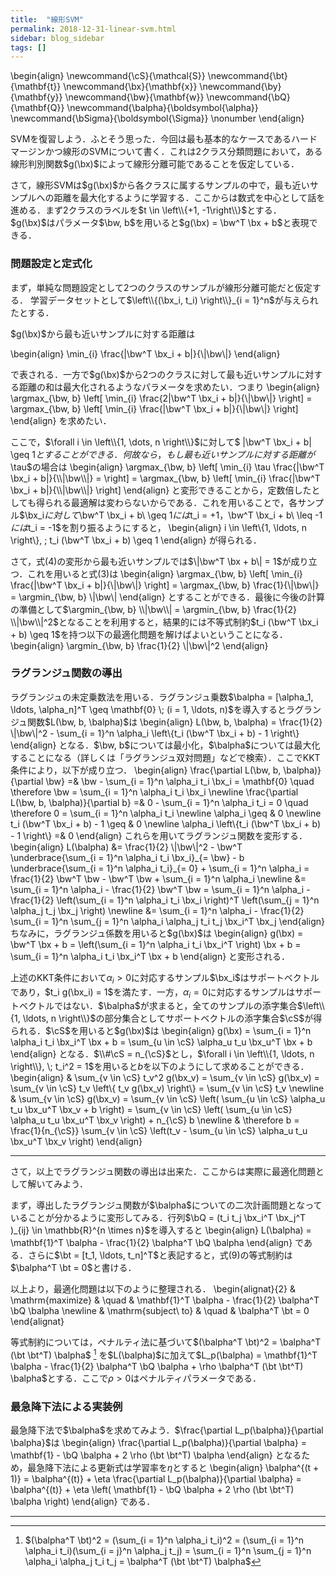 ```yaml
---
title:  "線形SVM"
permalink: 2018-12-31-linear-svm.html
sidebar: blog_sidebar
tags: []
---
```


\begin{align}
\newcommand{\cS}{\mathcal{S}}
\newcommand{\bt}{\mathbf{t}}
\newcommand{\bx}{\mathbf{x}}
\newcommand{\by}{\mathbf{y}}
\newcommand{\bw}{\mathbf{w}}
\newcommand{\bQ}{\mathbf{Q}}
\newcommand{\balpha}{\boldsymbol{\alpha}}
\newcommand{\bSigma}{\boldsymbol{\Sigma}} \nonumber
\end{align}


SVMを復習しよう．ふとそう思った．今回は最も基本的なケースであるハードマージンかつ線形のSVMについて書く．これは2クラス分類問題において，ある線形判別関数$g(\bx)$によって線形分離可能であることを仮定している．

さて，線形SVMは$g(\bx)$から各クラスに属するサンプルの中で，最も近いサンプルへの距離を最大化するように学習する．ここからは数式を中心として話を進める．まず2クラスのラベルを$t \in \left\\{+1, -1\right\\}$とする．$g(\bx)$はパラメータ$\bw, b$を用いると$g(\bx) = \bw^T \bx + b$と表現できる．

### 問題設定と定式化

まず，単純な問題設定として2つのクラスのサンプルが線形分離可能だと仮定する．
学習データセットとして$\left\\{(\bx_i, t_i) \right\\}_{i = 1}^n$が与えられたとする．

$g(\bx)$から最も近いサンプルに対する距離は

\begin{align}
\min_{i} \frac{|\bw^T \bx_i + b|}{\\|\bw\\|}
\end{align}

で表される．一方で$g(\bx)$から2つのクラスに対して最も近いサンプルに対する距離の和は最大化されるようなパラメータを求めたい．つまり
\begin{align}
\argmax_{\bw, b} \left[ \min_{i}  \frac{2|\bw^T \bx_i + b|}{\\|\bw\\|} \right] = \argmax_{\bw, b} \left[ \min_{i} \frac{|\bw^T \bx_i + b|}{\\|\bw\\|} \right]
\end{align}
を求めたい．

ここで，$\forall i \in \left\\{1, \dots, n \right\\}$に対して$ \|\bw^T \bx_i + b\| \geq 1$とすることができる．何故なら，もし最も近いサンプルに対する距離が$\tau$の場合は
\begin{align}
\argmax_{\bw, b} \left[ \min_{i} \tau \frac{|\bw^T \bx_i + b|}{\\|\bw\\|} =  \right] = \argmax_{\bw, b} \left[ \min_{i} \frac{|\bw^T \bx_i + b|}{\\|\bw\\|} \right]
\end{align}
と変形できることから，定数倍したとしても得られる最適解は変わらないからである．これを用いることで，各サンプル$\bx_i$に対して$\bw^T \bx_i + b\ \geq 1$には$t_i = +1$，$\bw^T \bx_i + b\ \leq -1$には$t_i = -1$を割り振るようにすると，
\begin{align}
i \in \left\\{1, \ldots, n \right\\}, \; t_i (\bw^T \bx_i + b) \geq 1
\end{align}
が得られる．

さて，式(4)の変形から最も近いサンプルでは$\|\bw^T \bx + b\| = 1$が成り立つ．これを用いると式(3)は
\begin{align}
\argmax_{\bw, b} \left[ \min_{i} \frac{|\bw^T \bx_i + b|}{\\|\bw\\|} \right] = \argmax_{\bw, b} \frac{1}{\\|\bw\\|} = \argmin_{\bw, b} \\|\bw\\|
\end{align}
とすることができる．最後に今後の計算の準備として$\argmin_{\bw, b} \\|\bw\\| = \argmin_{\bw, b} \frac{1}{2} \\|\bw\\|^2$となることを利用すると，結果的には不等式制約$t_i (\bw^T \bx_i + b) \geq 1$を持つ以下の最適化問題を解けばよいということになる．
\begin{align}
\argmin_{\bw, b} \frac{1}{2} \\|\bw\\|^2
\end{align}

### ラグランジュ関数の導出

ラグランジュの未定乗数法を用いる．ラグランジュ乗数$\balpha = [\alpha_1, \ldots, \alpha_n]^T \geq \mathbf{0} \; (i = 1, \ldots, n)$を導入するとラグランジュ関数$L(\bw, b, \balpha)$は
\begin{align}
L(\bw, b, \balpha) = \frac{1}{2} \\|\bw\\|^2 - \sum_{i = 1}^n \alpha_i \left\\{t_i (\bw^T \bx_i + b) - 1 \right\\}
\end{align}
となる．$\bw, b$については最小化，$\balpha$については最大化することになる（詳しくは「ラグランジュ双対問題」などで検索）．ここでKKT条件により，以下が成り立つ．
\begin{align}
\frac{\partial L(\bw, b, \balpha)}{\partial \bw}
=& \bw - \sum_{i = 1}^n \alpha_i t_i \bx_i = \mathbf{0} \quad \therefore \bw
= \sum_{i = 1}^n \alpha_i t_i \bx_i \newline
\frac{\partial L(\bw, b, \balpha)}{\partial b} 
=& 0 - \sum_{i = 1}^n \alpha_i t_i = 0 \quad \therefore 0 = \sum_{i = 1}^n \alpha_i t_i \newline
\alpha_i \geq & 0 \newline
t_i (\bw^T \bx_i + b) - 1 \geq & 0 \newline
\alpha_i \left\\{t_i (\bw^T \bx_i + b) - 1 \right\\} =& 0
\end{align}
これらを用いてラグランジュ関数を変形する．
\begin{align}
L(\balpha) 
&= \frac{1}{2} \\|\bw\\|^2 - \bw^T \underbrace{\sum_{i = 1}^n \alpha_i t_i \bx_i}\_{= \bw} - b \underbrace{\sum_{i = 1}^n \alpha_i t_i}\_{= 0} + \sum_{i = 1}^n \alpha_i = \frac{1}{2} \bw^T \bw - \bw^T \bw + \sum_{i = 1}^n \alpha_i \newline
&= \sum_{i = 1}^n \alpha_i - \frac{1}{2} \bw^T \bw = \sum_{i = 1}^n \alpha_i - \frac{1}{2} \left(\sum_{i = 1}^n \alpha_i t_i \bx_i \right)^T \left(\sum_{j = 1}^n \alpha_j t_j \bx_j \right) \newline
&= \sum_{i = 1}^n \alpha_i - \frac{1}{2} \sum_{i = 1}^n \sum_{j = 1}^n \alpha_i \alpha_j t_i t_j \bx_i^T \bx_j
\end{align}
ちなみに，ラグランジュ係数を用いると$g(\bx)$は
\begin{align}
g(\bx) = \bw^T \bx + b = \left(\sum_{i = 1}^n \alpha_i t_i \bx_i^T \right) \bx + b = \sum_{i = 1}^n \alpha_i t_i \bx_i^T \bx + b
\end{align}
と変形される．

上述のKKT条件において$\alpha_i > 0$に対応するサンプル$\bx_i$はサポートベクトルであり，$t_i g(\bx_i) = 1$を満たす．一方，$\alpha_i = 0$に対応するサンプルはサポートベクトルではない．$\balpha$が求まると，全てのサンプルの添字集合$\left\\{1, \ldots, n \right\\}$の部分集合としてサポートベクトルの添字集合$\cS$が得られる．$\cS$を用いると$g(\bx)$は
\begin{align}
g(\bx) = \sum_{i = 1}^n \alpha_i t_i \bx_i^T \bx + b = \sum_{u \in \cS} \alpha_u t_u \bx_u^T \bx + b
\end{align}
となる．$\\#\cS = n_{\cS}$とし，$\forall i \in \left\\{1, \ldots, n \right\\}, \; t_i^2 = 1$を用いると$b$を以下のようにして求めることができる．
\begin{align}
& \sum_{v \in \cS} t_v^2 g(\bx_v) = \sum_{v \in \cS} g(\bx_v) = \sum_{v \in \cS} t_v \left\\{ t_v g(\bx_v) \right\\} = \sum_{v \in \cS} t_v \newline
& \sum_{v \in \cS} g(\bx_v) = \sum_{v \in \cS} \left( \sum_{u \in \cS} \alpha_u t_u \bx_u^T \bx_v + b \right) = \sum_{v \in \cS} \left( \sum_{u \in \cS} \alpha_u t_u \bx_u^T \bx_v \right) + n_{\cS} b \newline
& \therefore b = \frac{1}{n_{\cS}} \sum_{v \in \cS} \left(t_v - \sum_{u \in \cS} \alpha_u t_u \bx_u^T \bx_v \right)
\end{align}

---

さて，以上でラグランジュ関数の導出は出来た．ここからは実際に最適化問題として解いてみよう．  

まず，導出したラグランジュ関数が$\balpha$についての二次計画問題となっていることが分かるように変形してみる．行列$\bQ = (t_i t_j \bx_i^T \bx_j^T )_{ij} \in \mathbb{R}^{n \times n}$を導入すると
\begin{align}
L(\balpha) = \mathbf{1}^T \balpha - \frac{1}{2} \balpha^T \bQ \balpha
\end{align}
である．さらに$\bt = [t_1, \ldots, t_n]^T$と表記すると，式(9)の等式制約は$\balpha^T \bt = 0$と書ける．

以上より，最適化問題は以下のように整理される．
\begin{alignat}{2}
& \mathrm{maximize} & \quad & \mathbf{1}^T \balpha - \frac{1}{2} \balpha^T \bQ \balpha \newline
& \mathrm{subject\ to} & \quad & \balpha^T \bt = 0
\end{alignat}

等式制約については，ペナルティ法に基づいて$(\balpha^T \bt)^2 = \balpha^T (\bt \bt^T) \balpha$ [^sup1] を$L(\balpha)$に加えて$L_p(\balpha) = \mathbf{1}^T \balpha - \frac{1}{2} \balpha^T \bQ \balpha + \rho \balpha^T (\bt \bt^T) \balpha$とする．ここで$\rho > 0$はペナルティパラメータである．

[^sup1]: $(\balpha^T \bt)^2 = (\sum_{i = 1}^n \alpha_i t_i)^2 = (\sum_{i = 1}^n \alpha_i t_i)(\sum_{i = j}^n \alpha_j t_j) = \sum_{i = 1}^n \sum_{j = 1}^n \alpha_i \alpha_j t_i t_j = \balpha^T (\bt \bt^T) \balpha$

### 最急降下法による実装例

最急降下法で$\balpha$を求めてみよう．$\frac{\partial L_p(\balpha)}{\partial \balpha}$は
\begin{align}
\frac{\partial L_p(\balpha)}{\partial \balpha} = \mathbf{1} - \bQ \balpha + 2 \rho (\bt \bt^T) \balpha
\end{align}
となるため，最急降下法による更新式は学習率を$\eta$とすると
\begin{align}
\balpha^{(t + 1)} = \balpha^{(t)} + \eta \frac{\partial L_p(\balpha)}{\partial \balpha} = \balpha^{(t)} + \eta \left( \mathbf{1} - \bQ \balpha + 2 \rho (\bt \bt^T) \balpha \right)
\end{align}
である．


---
